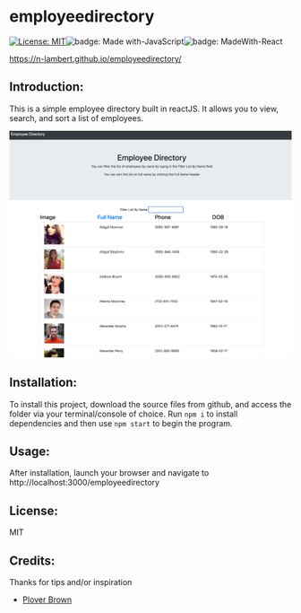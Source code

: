 # employeedirectory

[![License: MIT](https://img.shields.io/badge/License-MIT-blue.svg)](https://www.gnu.org/licenses/gpl-3.0)![badge: Made with-JavaScript](https://img.shields.io/badge/Made%20with-JavaScript-Yellow)![badge: MadeWith-React](https://img.shields.io/badge/Made%20With-React-blue)


https://n-lambert.github.io/employeedirectory/


## Introduction:

This is a simple employee directory built in reactJS. It allows you to view, search, and sort a list of employees.

![screenshot of Employee Tracker](./public/assets/img/screenshot.png)

## Installation:

To install this project, download the source files from github, and access the folder via your terminal/console of choice. Run ```npm i``` to install dependencies and then use 
```npm start``` to begin the program.

## Usage:

After installation, launch your browser and navigate to http://localhost:3000/employeedirectory


## License:

MIT

## Credits:

Thanks for tips and/or inspiration

- [Plover Brown](https://github.com/rebgrasshopper)

